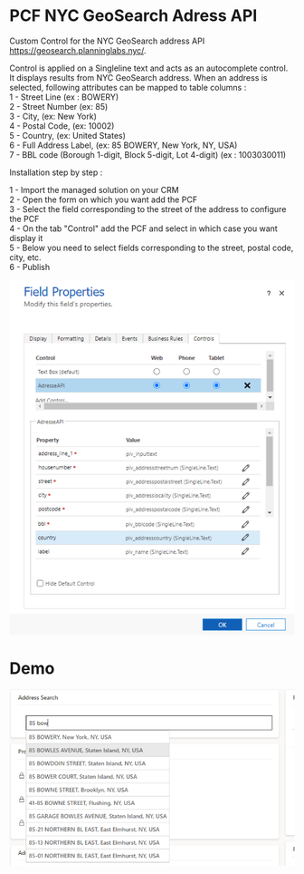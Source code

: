 # PCF NYC GeoSearch Adress API
 
Custom Control for the NYC GeoSearch address API https://geosearch.planninglabs.nyc/.

Control is applied on a Singleline text and acts as an autocomplete control. It displays results from NYC GeoSearch address. When an address is selected, following attributes can be mapped to table columns :  
1 - Street Line (ex : BOWERY)  
2 - Street Number (ex: 85)  
3 - City, (ex: New York)  
4 - Postal Code, (ex: 10002)  
5 - Country, (ex: United States)  
6 - Full Address Label, (ex: 85 BOWERY, New York, NY, USA)  
7 - BBL code (Borough 1-digit, Block 5-digit, Lot 4-digit) (ex : 1003030011)  

Installation step by step : 

1 - Import the managed solution on your CRM  
2 - Open the form on which you want add the PCF  
3 - Select the field corresponding to the street of the address to configure the PCF  
4 - On the tab "Control" add the PCF and select in which case you want display it  
5 - Below you need to select fields corresponding to the street, postal code, city, etc.  
6 - Publish  
 
![alt text](img/config.png)

# Demo 

![alt text](img/demo.png)